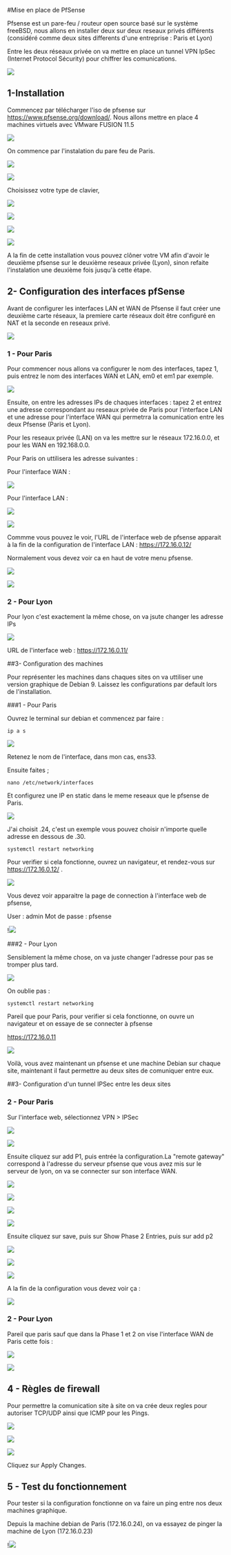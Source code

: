 #Mise en place de PfSense

Pfsense est un pare-feu / routeur open source basé sur le système freeBSD, nous allons en installer deux sur deux reseaux privés différents (considéré comme deux sites differents d'une entreprise : Paris et Lyon)

Entre les deux réseaux privée on va mettre en place un tunnel VPN IpSec (Internet Protocol Sécurity) pour chiffrer les comunications.



![](./screenpfsense/schema.png)

## 1-Installation 

Commencez par télécharger l'iso de pfsense sur https://www.pfsense.org/download/. Nous allons mettre en place 4 machines virtuels avec VMware FUSION 11.5

![](./screenpfsense/image1.png)

On commence par l'instalation du pare feu de Paris.

![](./screenpfsense/image2.png)

![](./screenpfsense/image3.png)

Choisissez votre type de clavier, 

![](./screenpfsense/image4.png)

![](./screenpfsense/image5.png)

![](./screenpfsense/image6.png)



![](./screenpfsense/image7.png)

A la fin de cette installation vous pouvez clôner votre VM afin d'avoir le deuxième pfsense sur le deuxième reseaux privée (Lyon), sinon refaite l'instalation une deuxième fois jusqu'à cette étape.



## 2- Configuration des interfaces pfSense 

Avant de configurer les interfaces LAN et WAN de Pfsense il faut créer une deuxième carte réseaux, la premiere carte réseaux doit être configuré en NAT et la seconde en reseaux privé.

![](./screenpfsense/image12à.png)



### 1 - Pour Paris

Pour commencer nous allons va configurer le nom des interfaces, tapez 1, puis entrez le nom des interfaces WAN et LAN, em0 et em1 par exemple.

![](./screenpfsense/image14.png)

Ensuite, on entre les adresses IPs de chaques interfaces :  tapez 2 et entrez une adresse correspondant au reseaux privée de Paris pour l'interface LAN et une adresse pour l'interface WAN qui permetrra la comunication entre les deux Pfsense (Paris et Lyon).

Pour les reseaux privée (LAN) on va les mettre sur le réseaux 172.16.0.0, et pour les WAN en 192.168.0.0. 

Pour Paris on uttilisera les adresse suivantes : 

Pour l'interface WAN : 

![](./screenpfsense/image16.png)

Pour l'interface LAN : 

![](./screenpfsense/image17.png)

![](./screenpfsense/image18.png)

Commme vous pouvez le voir, l'URL de l'interface web de pfsense apparait à la fin de la configuration de l'interface LAN : https://172.16.0.12/ 

Normalement vous devez voir ca en haut de votre menu pfsense.

![](./screenpfsense/image15.png)



![](./screenpfsense/image18.png)



### 2 - Pour Lyon

Pour lyon c'est exactement la même chose, on va jsute changer les adresse IPs

![](./screenpfsense/image19.png)

URL de l'interface web :  https://172.16.0.11/ 

##3- Configuration des machines

Pour représenter les machines dans chaques sites on va uttiliser une version graphique de Debian 9. Laissez les configurations par default lors de l'installation.



###1 - Pour Paris

Ouvrez le terminal sur debian et commencez par faire : 

```shell
ip a s
```

![](./screenpfsense/image20.png)

Retenez le nom de l'interface, dans mon cas, ens33.

Ensuite faites ;

```shell
nano /etc/network/interfaces
```

Et configurez une IP en static dans le meme reseaux que le pfsense de Paris.

![](./screenpfsense/image21.png)

J'ai choisit .24, c'est un exemple vous pouvez choisir n'importe quelle adresse en dessous de .30. 

```shell
systemctl restart networking
```

Pour verifier si cela fonctionne, ouvrez un navigateur, et rendez-vous sur  https://172.16.0.12/ .

![](./screenpfsense/image23.png)

Vous devez voir apparaitre la page de connection à l'interface web de pfsense,

User : admin																																										       Mot de passe : pfsense

!![](./screenpfsense/image5.png)

###2 - Pour Lyon

Sensiblement la même chose, on va juste changer l'adresse pour pas se tromper plus tard.

![](./screenpfsense/image40.png)

On oublie pas : 

```shell
systemctl restart networking
```

Pareil que pour Paris, pour verifier si cela fonctionne, on ouvre un navigateur et on essaye de se connecter à pfsense 

https://172.16.0.11

![](./screenpfsense/image24.png)

Voilà, vous avez  maintenant un pfsense et une machine Debian sur chaque site, maintenant il faut permettre au deux sites de comuniquer entre eux.



##3- Configuration d'un tunnel IPSec entre les deux sites

### 2 - Pour Paris 

Sur l'interface web, sélectionnez VPN > IPSec

![](./screenpfsense/image26.png)

![](./screenpfsense/image27.png)

Ensuite cliquez sur add P1, puis entrée la configuration.La "remote gateway" correspond à l'adresse du serveur pfsense que vous avez mis sur le serveur de lyon, on va se connecter sur son interface WAN.

![](./screenpfsense/image28.png)

![](./screenpfsense/image29.png)

![](./screenpfsense/image30.png)

![](./screenpfsense/image31.png)

Ensuite cliquez sur save, puis sur Show Phase 2 Entries, puis sur add p2

![](./screenpfsense/image33.png)

![](./screenpfsense/image34.png)

![](./screenpfsense/image35.png)

A la fin de la configuration vous devez voir ça : 

![](./screenpfsense/image36.png)



### 2 - Pour Lyon

Pareil que paris sauf que dans la Phase 1 et 2 on vise l'interface WAN de Paris cette fois :  

![](./screenpfsense/image32.png)

![](./screenpfsense/image37.png)



## 4 - Règles de firewall

Pour permettre la comunication site à site on va crée deux regles pour autoriser TCP/UDP ainsi que ICMP pour les Pings.

![](./screenpfsense/image38.png)

![](./screenpfsense/image42.png)

![](./screenpfsense/image39.png)



Cliquez sur Apply Changes.



## 5 - Test du fonctionnement 

Pour tester si la configuration fonctionne on va faire un ping entre nos deux machines graphique.

Depuis la machine debian de Paris (172.16.0.24), on va essayez de pinger la machine de Lyon (172.16.0.23)

!![](./screenpfsense/image41.png)

